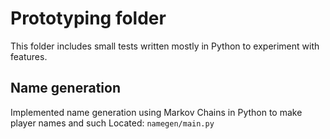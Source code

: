 # Prototyping folder
This folder includes small tests written mostly in Python to experiment with features.

## Name generation
Implemented name generation using Markov Chains in Python to make player names and such
Located: `namegen/main.py`